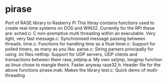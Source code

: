 # pirase
Port of RASE library to Rasberry Pi
This libray contains functions used to create real-time systems on DOS and WIN32. Currently for the RPI these are:
sched.c:      C non-premptive multi threading within an executable. Very light, very fast
message.c:    Synchronised message passing between threads.
time.c:       Functions for handling time as a float
timer.c:      Support for polled timers, as many as you like.
parse.c:      String parsers principally for using .ini files
netfnip:      Support for UDP servers, UDP clients and transactions between them
rase_setjmp.a: My own setjmp, longjmp function as linux chose to mangle theirs. Faster anyway
rase32.h:     Header file for the above functions
pirase.mak:   Makes the library
test.c:       Quick demo of multi-threading
